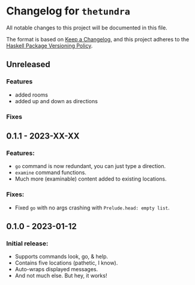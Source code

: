 # Changelog for `thetundra`

All notable changes to this project will be documented in this file.

The format is based on [Keep a Changelog](https://keepachangelog.com/en/1.0.0/),
and this project adheres to the
[Haskell Package Versioning Policy](https://pvp.haskell.org/).


## Unreleased

### Features

- added rooms
- added up and down as directions

### Fixes

## 0.1.1 - 2023-XX-XX

### Features:

- `go` command is now redundant, you can just type a direction.
- `examine` command functions.
- Much more \(examinable\) content added to existing locations.

### Fixes:

- Fixed `go` with no args crashing with `Prelude.head: empty list`.


## 0.1.0 - 2023-01-12

### Initial release:

- Supports commands look, go, & help.
- Contains five locations (pathetic, I know).
- Auto-wraps displayed messages.
- And not much else. But hey, it works!
